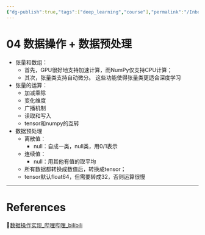```yaml
---
{"dg-publish":true,"tags":["deep_learning","course"],"permalink":"/Inbox/study/人工智能/机器学习/深度学习/李沐学深度学习/04 数据操作 + 数据预处理/","dgPassFrontmatter":true}
---
```



# 04 数据操作 + 数据预处理
- 张量和数组： 
	- 首先，GPU很好地支持加速计算，而NumPy仅支持CPU计算； 
	- 其次，张量类支持自动微分。 这些功能使得张量类更适合深度学习
- 张量的运算：
	- 加减乘除
	- 变化维度
	- 广播机制
	- 读取和写入
	- tensor和numpy的互转
- 数据预处理
	- 离散值：
		- null：自成一类，null类，用0/1表示
	- 连续值：
		- null：用其他有值的取平均
	- 所有数据都转换成数值后，转换成tensor；
	- tensor默认float64，但需要转成32，否则运算很慢

---
# References
🔗[数据操作实现_哔哩哔哩_bilibili](https://www.bilibili.com/video/BV1CV411Y7i4?spm_id_from=333.788.videopod.episodes&vd_source=73a67190a2e14f51c71c0fa447f094aa&p=2)